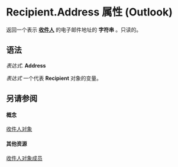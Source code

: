 
# Recipient.Address 属性 (Outlook)

返回一个表示 **[收件人](8cee4d79-ec55-52a4-710b-6456944ca86d.md)** 的电子邮件地址的 **字符串** 。只读的。


## 语法

 _表达式_. **Address**

 _表达式_ 一个代表 **Recipient** 对象的变量。


## 另请参阅


#### 概念


[收件人对象](8cee4d79-ec55-52a4-710b-6456944ca86d.md)
#### 其他资源


[收件人对象成员](70e34018-95de-7fcf-1331-9be61a8675a2.md)